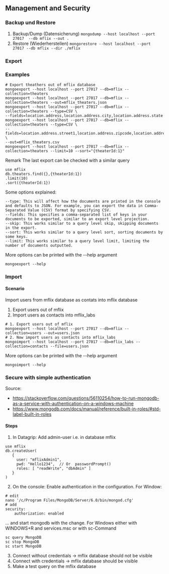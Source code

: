 ## Management and Security
### Backup und Restore 
1. Backup/Dump (Datensicherung)
```mongodump --host localhost --port 27017  --db mflix --out .```
2. Restore (Wiederherstellen)
```mongorestore --host localhost --port 27017 --db mflix --dir ./mflix```


### Export
### Examples
```
# Export theathers out of mflix database
mongoexport --host localhost --port 27017 --db=mflix --collection=theaters
mongoexport --host localhost --port 27017 --db=mflix --collection=theaters --out=mflix_theaters.json
mongoexport --host localhost --port 27017 --db=mflix --collection=theaters --type=CSV \
--fields=location.address,location.address.city,location.address.state
mongoexport --host localhost --port 27017 --db=mflix --collection=theaters --type=CSV \
--fields=location.address.street1,location.address.zipcode,location.address.city,location.address.state  \
--out=mflix_theaters.csv
mongoexport --host localhost --port 27017 --db=mflix --collection=theaters --limit=10 --sort="{theaterId:1}" 
```
Remark
The last export can be checked with a similar query
```
use mflix
db.theaters.find({},{theaterId:1})
.limit(10)
.sort({theaterId:1})
```

Some options explained:
```
--type: This will affect how the documents are printed in the console and defaults to JSON. For example, you can export the data in Comma-Separated Value (CSV) format by specifying CSV.
--fields: This specifies a comma-separated list of keys in your documents to be exported, similar to an export level projection.
--skip: This works similar to a query level skip, skipping documents in the export.
--sort: This works similar to a query level sort, sorting documents by some keys.
--limit: This works similar to a query level limit, limiting the number of documents outputted.
```
More options can be printed with the --help argument
```
mongoexport --help
```

### Import
#### Scenario
Import users from mflix database as contats into mflix database
1. Export users out of mflix 
2. Import users as contacts into mflix_labs
```
# 1. Export users out of mflix
mongoexport --host localhost --port 27017 --db=mflix --collection=users --out=users.json
# 2. Now import users as contacts into mflix_labs
mongoimport --host localhost --port 27017 --db=mflix_labs --collection=contacts --file=users.json
```
More options can be printed with the --help argument
```
mongoimport --help
```

### Secure with simple authentication
Source:
* https://stackoverflow.com/questions/56110254/how-to-run-mongodb-as-a-service-with-authentication-on-a-windows-machine
* https://www.mongodb.com/docs/manual/reference/built-in-roles/#std-label-built-in-roles
#### Steps
1. In Datagrip: Add admin-user i.e. in database mflix
```
use mflix
db.createUser(
   {
     user: "mflixAdmin1",
     pwd: "Hello1234",  // Or  passwordPrompt()
     roles: [ "readWrite", "dbAdmin" ]
   }
)
```
2. On the console: Enable authentication in the configuration.
For Window:
```
# edit
nano '/c/Program Files/MongoDB/Server/6.0/bin/mongod.cfg'
# add
security:
    authorization: enabled
```
... and start mongodb with the change. For Windows either
with WINDOWS+R and services.msc or with sc-Command
```
sc query MongoDB
sc stop MongoDB
sc start MongoDB
```

3. Connect without credentials -> mflix database should not be visible
4. Connect with credentials -> mflix database should be visible
5. Make a test query on the mflix database
